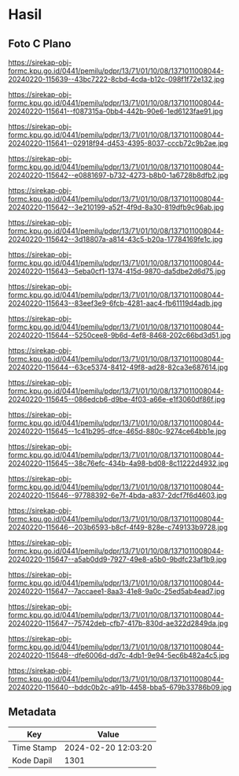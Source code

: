 # Hasil

## Foto C Plano

https://sirekap-obj-formc.kpu.go.id/0441/pemilu/pdpr/13/71/01/10/08/1371011008044-20240220-115639--43bc7222-8cbd-4cda-b12c-098f1f72e132.jpg

https://sirekap-obj-formc.kpu.go.id/0441/pemilu/pdpr/13/71/01/10/08/1371011008044-20240220-115641--f087315a-0bb4-442b-90e6-1ed6123fae91.jpg

https://sirekap-obj-formc.kpu.go.id/0441/pemilu/pdpr/13/71/01/10/08/1371011008044-20240220-115641--02918f94-d453-4395-8037-cccb72c9b2ae.jpg

https://sirekap-obj-formc.kpu.go.id/0441/pemilu/pdpr/13/71/01/10/08/1371011008044-20240220-115642--e0881697-b732-4273-b8b0-1a6728b8dfb2.jpg

https://sirekap-obj-formc.kpu.go.id/0441/pemilu/pdpr/13/71/01/10/08/1371011008044-20240220-115642--3e210199-a52f-4f9d-8a30-819dfb9c96ab.jpg

https://sirekap-obj-formc.kpu.go.id/0441/pemilu/pdpr/13/71/01/10/08/1371011008044-20240220-115642--3d18807a-a814-43c5-b20a-17784169fe1c.jpg

https://sirekap-obj-formc.kpu.go.id/0441/pemilu/pdpr/13/71/01/10/08/1371011008044-20240220-115643--5eba0cf1-1374-415d-9870-da5dbe2d6d75.jpg

https://sirekap-obj-formc.kpu.go.id/0441/pemilu/pdpr/13/71/01/10/08/1371011008044-20240220-115643--83eef3e9-6fcb-4281-aac4-fb61119d4adb.jpg

https://sirekap-obj-formc.kpu.go.id/0441/pemilu/pdpr/13/71/01/10/08/1371011008044-20240220-115644--5250cee8-9b6d-4ef8-8468-202c66bd3d51.jpg

https://sirekap-obj-formc.kpu.go.id/0441/pemilu/pdpr/13/71/01/10/08/1371011008044-20240220-115644--63ce5374-8412-49f8-ad28-82ca3e687614.jpg

https://sirekap-obj-formc.kpu.go.id/0441/pemilu/pdpr/13/71/01/10/08/1371011008044-20240220-115645--086edcb6-d9be-4f03-a66e-e1f3060df86f.jpg

https://sirekap-obj-formc.kpu.go.id/0441/pemilu/pdpr/13/71/01/10/08/1371011008044-20240220-115645--1c41b295-dfce-465d-880c-9274ce64bb1e.jpg

https://sirekap-obj-formc.kpu.go.id/0441/pemilu/pdpr/13/71/01/10/08/1371011008044-20240220-115645--38c76efc-434b-4a98-bd08-8c11222d4932.jpg

https://sirekap-obj-formc.kpu.go.id/0441/pemilu/pdpr/13/71/01/10/08/1371011008044-20240220-115646--97788392-6e7f-4bda-a837-2dcf7f6d4603.jpg

https://sirekap-obj-formc.kpu.go.id/0441/pemilu/pdpr/13/71/01/10/08/1371011008044-20240220-115646--203b6593-b8cf-4f49-828e-c749133b9728.jpg

https://sirekap-obj-formc.kpu.go.id/0441/pemilu/pdpr/13/71/01/10/08/1371011008044-20240220-115647--a5ab0dd9-7927-49e8-a5b0-9bdfc23af1b9.jpg

https://sirekap-obj-formc.kpu.go.id/0441/pemilu/pdpr/13/71/01/10/08/1371011008044-20240220-115647--7accaee1-8aa3-41e8-9a0c-25ed5ab4ead7.jpg

https://sirekap-obj-formc.kpu.go.id/0441/pemilu/pdpr/13/71/01/10/08/1371011008044-20240220-115647--75742deb-cfb7-417b-830d-ae322d2849da.jpg

https://sirekap-obj-formc.kpu.go.id/0441/pemilu/pdpr/13/71/01/10/08/1371011008044-20240220-115648--dfe6006d-dd7c-4db1-9e94-5ec6b482a4c5.jpg

https://sirekap-obj-formc.kpu.go.id/0441/pemilu/pdpr/13/71/01/10/08/1371011008044-20240220-115640--bddc0b2c-a91b-4458-bba5-679b33786b09.jpg


## Metadata

| Key        | Value               |
| ---------- | ------------------- |
| Time Stamp | 2024-02-20 12:03:20 |
| Kode Dapil | 1301                |



